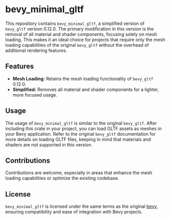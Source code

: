 # bevy_minimal_gltf

This repository contains `bevy_minimal_gltf`, a simplified version of `bevy_gltf` version 0.12.0. The primary modification in this version is the removal of all material and shader components, focusing solely on mesh loading. This makes it an ideal choice for projects that require only the mesh loading capabilities of the original `bevy_gltf` without the overhead of additional rendering features.

## Features

- **Mesh Loading:** Retains the mesh loading functionality of `bevy_gltf` 0.12.0.
- **Simplified:** Removes all material and shader components for a lighter, more focused usage.

## Usage

The usage of `bevy_minimal_gltf` is similar to the original `bevy_gltf`. After including this crate in your project, you can load GLTF assets as meshes in your Bevy application. Refer to the original `bevy_gltf` documentation for more details on loading GLTF files, keeping in mind that materials and shaders are not supported in this version.

## Contributions

Contributions are welcome, especially in areas that enhance the mesh loading capabilities or optimize the existing codebase.

## License

`bevy_minimal_gltf` is licensed under the same terms as the original [bevy](https://github.com/bevyengine/bevy), ensuring compatibility and ease of integration with Bevy projects.